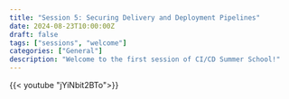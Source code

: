 ```yaml
---
title: "Session 5: Securing Delivery and Deployment Pipelines"
date: 2024-08-23T10:00:00Z
draft: false
tags: ["sessions", "welcome"]
categories: ["General"]
description: "Welcome to the first session of CI/CD Summer School!"
---
```


{{< youtube "jYiNbit2BTo">}}
